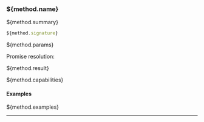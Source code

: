 ### ${method.name}

${method.summary}

```typescript
${method.signature}
```

${method.params}

Promise resolution:

${method.result}

${method.capabilities}

#### Examples

${method.examples}

---
